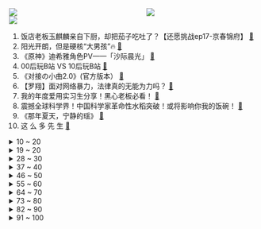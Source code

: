 <div >
	<a style="float:left;width:55%;" href = "https://github.com/anuraghazra/github-readme-stats">
	 <img src = "https://github-readme-stats.vercel.app/api?username=iuuuuuaena&theme=buefy&show_icons=true"/>
	</a>
	<a  style="float:right;width:45%" href = "https://github.com/anuraghazra/github-readme-stats">
	 <img  src="https://github-readme-stats.vercel.app/api/top-langs/?username=anuraghazra&layout=compact"/>
	</a>
	</div>

[![](https://img.shields.io/badge/jxd-@jxdgogogo.xyz-yellowgreen.svg)](https://www.jxdgogogo.xyz)<br>
1. 饭店老板玉麒麟亲自下厨，却把茄子吃吐了？【还愿挑战ep17-京春锦府】 [:link:](//www.bilibili.com/video/BV15b4119748) <br>
2. 阳光开朗，但是硬核“大男孩”🔥 [:link:](//www.bilibili.com/video/BV1Vs4y1b7Um) <br>
3. 《原神》迪希雅角色PV——「沙际晨光」 [:link:](//www.bilibili.com/video/BV1vs4y1b7rU) <br>
4. 00后玩B站 VS 10后玩B站 [:link:](//www.bilibili.com/video/BV1cy4y1f7Xt) <br>
5. 《对接の小曲2.0》(官方版本） [:link:](//www.bilibili.com/video/BV1Eg4y1p7L7) <br>
6. 【罗翔】面对网络暴力，法律真的无能为力吗？ [:link:](//www.bilibili.com/video/BV1wx4y1F73v) <br>
7. 我的年度爱用实习生分享！黑心老板必看！ [:link:](//www.bilibili.com/video/BV1JM4y1Z7xt) <br>
8. 震撼全球科学界！中国科学家革命性水稻突破！或将影响你我的饭碗！ [:link:](//www.bilibili.com/video/BV1RD4y137JP) <br>
9. 《那年夏天，宁静的瑶》 [:link:](//www.bilibili.com/video/BV1iy4y1Z7sT) <br>
10. 这 么 多 先 生 [:link:](//www.bilibili.com/video/BV1cY4y1U7LN) <br>
<details>
<summary>10 ~ 20</summary>

11. 【One Last Chickens】再见了，所有的Ikun！ [:link:](//www.bilibili.com/video/BV1Ro4y1a7mW) <br>
12. 荒野求生第一集【大结局】 [:link:](//www.bilibili.com/video/BV1Ny4y1f7u5) <br>
13. 人性深度|| 惯性定律，人生成就高度的永恒密码 [:link:](//www.bilibili.com/video/BV1Tg4y1p7WX) <br>
14. 大家好！我是星际争霸II新晋世界冠军——TIME，KZG.Oliveira，李培楠。B站，我来啦~ [:link:](//www.bilibili.com/video/BV1fY4y1m78U) <br>
15. 我变异啦！！！！！ [:link:](//www.bilibili.com/video/BV1NY4y1U7iz) <br>
16. 当生活都一切不顺扑面而来你该如何应对呢 [:link:](//www.bilibili.com/video/BV15j411V7TZ) <br>
17. 古代美女合集 [:link:](//www.bilibili.com/video/BV1Xv4y1W7AH) <br>
18. 《 四 川 冒 菜 全 套 配 方 》 [:link:](//www.bilibili.com/video/BV1ny4y1Z7t9) <br>
19. 老师吃席 坐小孩那桌 [:link:](//www.bilibili.com/video/BV11M411J7cQ) <br>
</details>
<details>
<summary>19 ~ 20</summary>

20. 鹰酱的粤江南探店，但是柯洁请客 [:link:](//www.bilibili.com/video/BV1Av4y1e7Bk) <br>
21. 一个纪录片导演的惊悚春节 [:link:](//www.bilibili.com/video/BV1gs4y1h7Bb) <br>
22. 徐 江 大 战 僵 尸 [:link:](//www.bilibili.com/video/BV1Vs4y1h7Ap) <br>
23. 《 天 价 餐 厅 》 [:link:](//www.bilibili.com/video/BV1UD4y137Tz) <br>
24. 2023淘宝丑东西！人类在审丑这件事情上又迈出了重要的一步！ [:link:](//www.bilibili.com/video/BV1dY4y1m7RF) <br>
25. 尬聊03丨2次元和3次元，互不认识强行相亲有多尬？ [:link:](//www.bilibili.com/video/BV1js4y1b7sy) <br>
26. 此时此刻一位高贵的公主正在享用她的美味晚餐 [:link:](//www.bilibili.com/video/BV1TY4y1U7HA) <br>
27. 剑与战斧的对决！一名剑客的蜕化与救赎！ [:link:](//www.bilibili.com/video/BV1DM411J7SC) <br>
28. 拿捏！在女友面前假装买了几百件衣服堆满屋子…再用酸黄瓜糖替换她的东西？她人傻了！ [:link:](//www.bilibili.com/video/BV1fj411G7TY) <br>
</details>
<details>
<summary>28 ~ 30</summary>

29. 谁教你这样剪的？？！！ [:link:](//www.bilibili.com/video/BV1L54y1w774) <br>
30. 停服的第四年，机甲们终于找到了回家的路 [:link:](//www.bilibili.com/video/BV1eM41177XV) <br>
31. 拒绝答辩，吃点好的！漫威零差评佳作《马面雷神》第二章 [:link:](//www.bilibili.com/video/BV1yA411278n) <br>
32. 我的敞篷马自达，会塞车吗？ [:link:](//www.bilibili.com/video/BV1Db411X7Ru) <br>
33. 骑行穿越大兴安岭，沿途野生动物众多，还好找到一个安全的营地 [:link:](//www.bilibili.com/video/BV1584y1J742) <br>
34. ChatGPT搭配闪击PPT三分钟生成PPT，你只需要输入一个标题 [:link:](//www.bilibili.com/video/BV1oj411G7QV) <br>
35. 都觉得我们会输，呢万一侥幸取胜呢？ [:link:](//www.bilibili.com/video/BV17T411S7LQ) <br>
36. 老爸只有1400块钱，要给我1000当学费 [:link:](//www.bilibili.com/video/BV1NM411J7x4) <br>
37. 周杰伦：不止会躺平，周董的商业帝国到底有多大？ [:link:](//www.bilibili.com/video/BV1YM411A7dt) <br>
</details>
<details>
<summary>37 ~ 40</summary>

38. 【半佛】米哈游正面临危险时刻 [:link:](//www.bilibili.com/video/BV1DM4y1f7bd) <br>
39. 给你们乐死！ [:link:](//www.bilibili.com/video/BV1Px4y1F7AW) <br>
40. 又上央视了。国家营养餐给偏远山区孩子带来了什么好处？ [:link:](//www.bilibili.com/video/BV13o4y1v7Ko) <br>
41. 假装是外国人涨粉200万，凭借土味神曲《爱如火》火爆全网——网红娜娜的魔幻人生 [:link:](//www.bilibili.com/video/BV1Ej411P75b) <br>
42. “相信我，三秒以后会很绝” [:link:](//www.bilibili.com/video/BV1qY4y1m7Fj) <br>
43. 我和我那嘴硬的兄弟 [:link:](//www.bilibili.com/video/BV1Q24y1n7ZT) <br>
44. 九转大肠：这把高端局！ [:link:](//www.bilibili.com/video/BV1UY4y1m7xm) <br>
45. 电影最TOP：一口气看完《疾速》系列三部曲 [:link:](//www.bilibili.com/video/BV1Jo4y1Y7te) <br>
46. 必 要 时 我 会 出 家 [:link:](//www.bilibili.com/video/BV1do4y1e7Ex) <br>
</details>
<details>
<summary>46 ~ 50</summary>

47. 泰国随机探店挑战！！我承认进这家店，有赌的成分。 [:link:](//www.bilibili.com/video/BV1YD4y1G71d) <br>
48. 绝对的恐怖游戏天花板！“灵魂出窍”的科学释义，《逃生》终极解说版 [:link:](//www.bilibili.com/video/BV1zM411c7BQ) <br>
49. 假如被抓去大逃杀生存游戏的都是极度客气认生的社恐… [:link:](//www.bilibili.com/video/BV1xs4y1h773) <br>
50. 丑开三度！《2023淘宝丑东西颁奖盛典》来了 [:link:](//www.bilibili.com/video/BV1JY411e7jP) <br>
51. 谢天谢地终于找到脑子了 [:link:](//www.bilibili.com/video/BV1f54y1F7ms) <br>
52. 小时候写的科幻作文实现了！！ [:link:](//www.bilibili.com/video/BV1P24y1W7Vc) <br>
53. 投资65w开了个美怡家，看着赏心悦目，干的撕心裂肺 [:link:](//www.bilibili.com/video/BV1C24y1n7i7) <br>
54. 《 大型社死现场 》 [:link:](//www.bilibili.com/video/BV1624y1H7b9) <br>
55. 沉浸式查成绩 [:link:](//www.bilibili.com/video/BV1Z54y1F7zJ) <br>
</details>
<details>
<summary>55 ~ 60</summary>

56. 【花小烙】指甲是怎么生长的？上面的白点竖纹是怎么回事？ [:link:](//www.bilibili.com/video/BV16s4y1b7fY) <br>
57. 我恨《混沌武士》，它剥夺了我忍耐平庸动画的能力【银屏系】丨机核 [:link:](//www.bilibili.com/video/BV1JM4y1Z7Bt) <br>
58. 这啥玩意？听说比龙肉还好吃？！ [:link:](//www.bilibili.com/video/BV1v24y1H7TV) <br>
59. 张涛：我需要深呼吸！ [:link:](//www.bilibili.com/video/BV1DD4y137ve) <br>
60. 每挖一个三米三，就做一件好事，帮助别人，快乐自己 [:link:](//www.bilibili.com/video/BV1bM411A7tJ) <br>
61. 有田不减速，冻鱼砍一路，这期全是名场面！飙泪解说国产扫黑剧《狂飙》20~26 [:link:](//www.bilibili.com/video/BV1nA41117PA) <br>
62. 乔尔艾莉分道扬镳？万字精讲《最后生还者》第6集（含剧集评价，彩蛋分享）【墨菲】 [:link:](//www.bilibili.com/video/BV1Nb41197qc) <br>
63. 史无前例！我们爬上了中国最高树 [:link:](//www.bilibili.com/video/BV19b411X7GZ) <br>
64. 拼夕夕3块钱一罐的“即食大鲍鱼”,你敢吃吗？？？ [:link:](//www.bilibili.com/video/BV1LY411e7md) <br>
</details>
<details>
<summary>64 ~ 70</summary>

65. 学习是为了什么？这是他们的答案 [:link:](//www.bilibili.com/video/BV1Lv4y1s738) <br>
66. 结束两年异地恋，同居后的我们反而不会爱了 [:link:](//www.bilibili.com/video/BV16D4y1G7Zv) <br>
67. 【上野千鹤子】已识乾坤大，犹怜草木青 [:link:](//www.bilibili.com/video/BV1FA411m7e3) <br>
68. 请把卧操打在我脸上！（本期视频管饱！） [:link:](//www.bilibili.com/video/BV1eM411J7jP) <br>
69. 史上最变态冰箱！ [:link:](//www.bilibili.com/video/BV1DM411A71X) <br>
70. 【阿斗】史上最冤屈“公务员”，得罪领导被贬下凡，还被妻子背叛！中国神话体系完全解析【羿禹篇】上 [:link:](//www.bilibili.com/video/BV1tv4y1s7kA) <br>
71. 《原子之心》俄罗斯首款3A大作！最高难度全结局 俄语配音 [:link:](//www.bilibili.com/video/BV1tM411J7Ny) <br>
72. 九死一生：记者假扮智障被卖进黑砖窑，一举解救30多名智障工 [:link:](//www.bilibili.com/video/BV19D4y1G7r4) <br>
73. 像吗？像不像？ [:link:](//www.bilibili.com/video/BV1aM411c78s) <br>
</details>
<details>
<summary>73 ~ 80</summary>

74. 简直不要太惨！！！哈哈哈！！！ [:link:](//www.bilibili.com/video/BV1884y1H7Ao) <br>
75. 一个很变态...但可以拯救你破音嗓，有效改掉用喉咙唱歌的神仙教程 [:link:](//www.bilibili.com/video/BV1ox4y1c7p5) <br>
76. 自我巨化 我的世界永恒的MC生存 二周目EP20 [:link:](//www.bilibili.com/video/BV1V84y1J7QY) <br>
77. 京 海 运 动 会 1 [:link:](//www.bilibili.com/video/BV1d24y1n7DB) <br>
78. 当村里只有老人，我成了所有人的“女儿” [:link:](//www.bilibili.com/video/BV13R4y1v7hC) <br>
79. 三年没回国！假装快递小哥给英国爸妈惊喜，一家人抱头痛哭！ [:link:](//www.bilibili.com/video/BV17y4y1Z7TT) <br>
80. 偷家偷到被系统警告，几千观众屏住呼吸，2023最精彩的一把翻盘局！ [:link:](//www.bilibili.com/video/BV1tA41127p5) <br>
81. 人工鬼畜 无需后期《我叫王木生》 [:link:](//www.bilibili.com/video/BV1sg4y1p7vw) <br>
82. 挑 战 死 亡 两 圈 半 [:link:](//www.bilibili.com/video/BV16v4y1Y7KK) <br>
</details>
<details>
<summary>82 ~ 90</summary>

83. 暗信：弱化血手一开，闭着眼刮都能杀！ [:link:](//www.bilibili.com/video/BV1H84y1J7Yz) <br>
84. 小学生英语流利对话国外网友 不卑不亢连回怼也保持了风度 [:link:](//www.bilibili.com/video/BV1qM411c7ta) <br>
85. 我跟冰箱比变态？【原子之心】 [:link:](//www.bilibili.com/video/BV19A41127cH) <br>
86. 这个游戏的结局终归是一场悲剧。〖游戏不止〗 [:link:](//www.bilibili.com/video/BV1FD4y1G7dq) <br>
87. 叛 逆 期 [:link:](//www.bilibili.com/video/BV18v4y1s7br) <br>
88. 乾坤烧鹅当然内有乾坤！是舞蹈！我在鹅肚子里面加了舞蹈 [:link:](//www.bilibili.com/video/BV1Lx4y1F7Ze) <br>
89. 【low君】《光渊》：我不是等更新的人，我就是更新。 [:link:](//www.bilibili.com/video/BV1cY411e72J) <br>
90. 一枪2000血！人头收割机！对手：中路一把龙狙！我没开玩笑！ [:link:](//www.bilibili.com/video/BV1TA4111775) <br>
91. 刷到这个视频的人，你可以怀疑自己的精神状态了！ [:link:](//www.bilibili.com/video/BV1Hy4y1Z7Bh) <br>
</details>
<details>
<summary>91 ~ 100</summary>

92. 论抓马，花少在它面前都得让让道，素人明星旅游整活节目天花板 [:link:](//www.bilibili.com/video/BV1AA4111753) <br>
93. 犹豫摇 [:link:](//www.bilibili.com/video/BV1ov4y1W7kV) <br>
94. 全民吃草，是怎么把一个国家吃废的？ [:link:](//www.bilibili.com/video/BV1yy4y1Z752) <br>
95. 华农兄弟：鱼塘漏水，原来是这货弄的，把它煮了 [:link:](//www.bilibili.com/video/BV16Y411e7Rc) <br>
96. 仨战士居然在自助日料店堆盘子！ [:link:](//www.bilibili.com/video/BV1qM411A7Yu) <br>
97. 【刘谦魔术课】2023第一课！没看过拜年纪的别点开！ [:link:](//www.bilibili.com/video/BV1PD4y1G7J7) <br>
98. “每当我撑不下去，就会打开这个视频！” [:link:](//www.bilibili.com/video/BV1V24y1W7mQ) <br>
99. 【时代少年团】《浅炸一下吧！》13：回忆“沙” [:link:](//www.bilibili.com/video/BV1zM411J7wj) <br>
100. “成年猫的世界，没有容易二字” [:link:](//www.bilibili.com/video/BV1rg4y1n721) <br>
</details>
